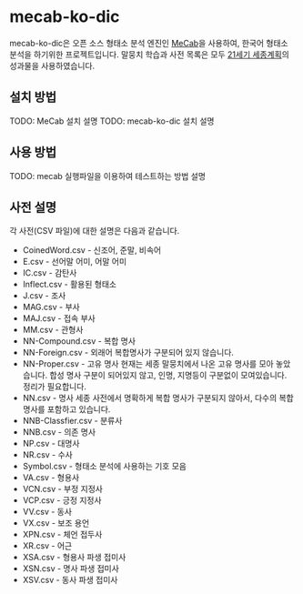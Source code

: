 mecab-ko-dic
============
mecab-ko-dic은 오픈 소스 형태소 분석 엔진인 [MeCab](http://mecab.googlecode.com/svn/trunk/mecab/doc/index.html)을 사용하여, 한국어 형태소 분석을 하기위한 프로젝트입니다. 말뭉치 학습과 사전 목록은 모두 [21세기 세종계획](http://www.sejong.or.kr/)의 성과물을 사용하였습니다.

설치 방법
---------
TODO: MeCab 설치 설명
TODO: mecab-ko-dic 설치 설명

사용 방법
---------
TODO: mecab 실행파일을 이용하여 테스트하는 방법 설명

사전 설명
---------
각 사전(CSV 파일)에 대한 설명은 다음과 같습니다.
* CoinedWord.csv - 신조어, 준말, 비속어
* E.csv - 선어말 어미, 어말 어미
* IC.csv - 감탄사
* Inflect.csv - 활용된 형태소
* J.csv - 조사
* MAG.csv - 부사
* MAJ.csv - 접속 부사
* MM.csv - 관형사
* NN-Compound.csv - 복합 명사
* NN-Foreign.csv - 외래어
  복합명사가 구분되어 있지 않습니다.
* NN-Proper.csv - 고유 명사
  현재는 세종 말뭉치에서 나온 고유 명사를 모아 놓았습니다. 합성 명사 구분이 되어있지 않고, 인명, 지명등이 구분없이 모여있습니다. 정리가 필요합니다.
* NN.csv - 명사
  세종 사전에서 명확하게 복합 명사가 구분되지 않아서, 다수의 복합 명사를 포함하고 있습니다.
* NNB-Classfier.csv - 분류사
* NNB.csv - 의존 명사
* NP.csv - 대명사
* NR.csv - 수사
* Symbol.csv - 형태소 분석에 사용하는 기호 모음
* VA.csv - 형용사
* VCN.csv - 부정 지정사
* VCP.csv - 긍정 지정사
* VV.csv - 동사
* VX.csv - 보조 용언
* XPN.csv - 체언 접두사
* XR.csv - 어근
* XSA.csv - 형용사 파생 접미사
* XSN.csv - 명사 파생 접미사
* XSV.csv - 동사 파생 접미사
